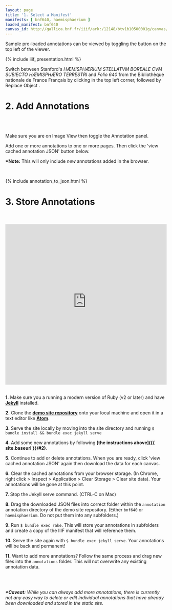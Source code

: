 ```yaml
---
layout: page
title: '1. Select a Manifest'
manifests: [ bnf640, haemisphaerium ]
loaded_manifest: bnf640
canvas_id: http://gallica.bnf.fr/iiif/ark:/12148/btv1b10500001g/canvas/f7
---
```

<script src="https://use.fontawesome.com/884e80fbb8.js"></script>
<div id="1" style="position:absolute;top:0px;"></div>

Sample pre-loaded annotations can be viewed by toggling the <i class="fa fa-comments" aria-hidden="true"></i> button on the top left of the viewer.

{% include iiif_presentation.html %}

Switch between Stanford's *HÆMISPHÆRIUM STELLATVM BOREALE CVM SUBIECTO HÆMISPHÆRO TERRESTRI* and *Folio 640* from the Bibliothèque nationale de France Français by clicking <i class="fa fa-th-large"></i> in the top left corner, followed by Replace Object <i class="fa fa-refresh"></i>.

<div id="2"></div>
<h1 class="h0">2. Add Annotations</h1>
<br>
<div class="col-4 sm-width-full border-top-thin"></div>
<br>

Make sure you are on Image View <i class="fa fa-photo"></i> then toggle the Annotation <i class="fa fa-comments"></i> panel.

Add one or more annotations to one or more pages. Then click the 'view cached annotation JSON' button below.

**\*Note:** This will only include *new* annotations added in the browser.

<br>

{% include annotation_to_json.html %}

<div id="3"></div>
<h1 class="h0">3. Store Annotations</h1>
<br>
<div class="col-4 sm-width-full border-top-thin"></div>
<br>

<iframe width="100%" height="500" src="https://www.youtube-nocookie.com/embed/nHbsm8T1BnI?rel=0&amp;showinfo=0" frameborder="0" allow="autoplay; encrypted-media" allowfullscreen></iframe><br><br>

__1.__ Make sure you a running a modern version of Ruby (v2 or later) and have **[Jekyll](https://jekyllrb.com/)** installed.

__2.__ Clone the **[demo site repository](https://github.com/mnyrop/bnf640)** onto your local machine and open it in a text editor like **[Atom](https://atom.io/)**.

__3.__ Serve the site locally by moving into the site directory and running
`$ bundle install && bundle exec jekyll serve`

__4.__ Add some new annotations by following **[the instructions above]({{ site.baseurl }}/#2)**.

__5.__ Continue to add or delete annotations. When you are ready, click 'view cached annotation JSON' again then download the data for each canvas.

__6.__ Clear the cached annotations from your browser storage. (In Chrome, right click > Inspect > Application > Clear Storage > Clear site data). Your annotations will be gone at this point.

__7.__ Stop the Jekyll serve command. (CTRL-C on Mac)

__8.__ Drag the downloaded JSON files into correct folder within the `annotation` annotation directory of the demo site repository. (Either `bnf640` or `haemisphaerium`. Do not put them into any subfolders.)

__9.__ Run `$ bundle exec rake`. This will store your annotations in subfolders and create a copy of the IIIF manifest that will reference them.

__10.__ Serve the site again with `$ bundle exec jekyll serve`. Your annotations will be back and permanent!

__11.__ Want to add more annotations? Follow the same process and drag new files into the `annotations` folder. This will not overwrite any existing annotation data.


<br>
<div class="col-4 sm-width-full border-top-thin"></div>
<br>

___\*Caveat:__ While you can always add more annotations, there is currently not any easy way to delete or edit individual annotations that have already been downloaded and stored in the static site._
